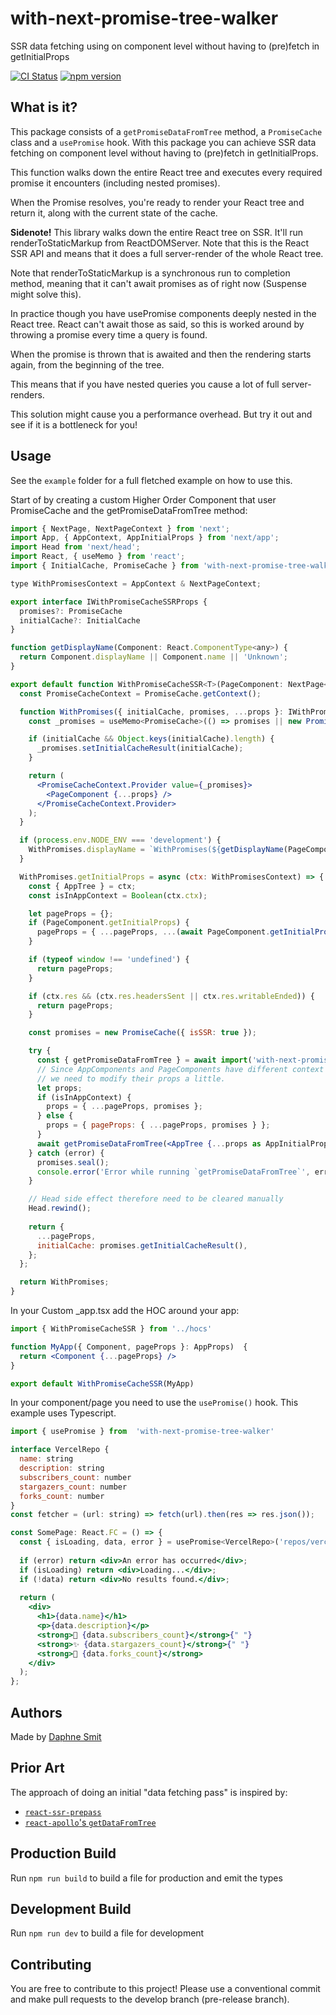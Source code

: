 # with-next-promise-tree-walker
SSR data fetching using on component level without having to (pre)fetch in getInitialProps

[![CI Status](https://github.com/daphnesmit/with-next-promise-tree-walker/workflows/CI/badge.svg)](https://github.com/daphnesmit/with-next-promise-tree-walker/actions)
[![npm version](https://badge.fury.io/js/with-next-promise-tree-walker.svg)](https://badge.fury.io/js/with-next-promise-tree-walker)

## What is it?
This package consists of a `getPromiseDataFromTree` method, a `PromiseCache` class and a `usePromise` hook.
With this package you can achieve SSR data fetching on component level without having to (pre)fetch in getInitialProps.

This function walks down the entire React tree and executes every required promise it encounters (including nested promises).

When the Promise resolves, you're ready to render your React tree and return it, along with the current state of the cache.

__Sidenote!__
This library walks down the entire React tree on SSR.
It'll run renderToStaticMarkup from ReactDOMServer. Note that this is the React SSR API and means that it does a full server-render of the whole React tree.

Note that renderToStaticMarkup is a synchronous run to completion method, meaning that it can't await promises as of right now (Suspense might solve this).

In practice though you have usePromise components deeply nested in the React tree. React can't await those as said, so this is worked around by throwing a promise every time a query is found.

When the promise is thrown that is awaited and then the rendering starts again, from the beginning of the tree.

This means that if you have nested queries you cause a lot of full server-renders.

This solution might cause you a performance overhead.
But try it out and see if it is a bottleneck for you!

## Usage
See the `example` folder for a full fletched example on how to use this.

Start of by creating a custom Higher Order Component that user PromiseCache and the getPromiseDataFromTree method:

```jsx
import { NextPage, NextPageContext } from 'next';
import App, { AppContext, AppInitialProps } from 'next/app';
import Head from 'next/head';
import React, { useMemo } from 'react';
import { InitialCache, PromiseCache } from 'with-next-promise-tree-walker/dist/data/PromiseCache';

type WithPromisesContext = AppContext & NextPageContext;

export interface IWithPromiseCacheSSRProps {
  promises?: PromiseCache
  initialCache?: InitialCache
}

function getDisplayName(Component: React.ComponentType<any>) {
  return Component.displayName || Component.name || 'Unknown';
}

export default function WithPromiseCacheSSR<T>(PageComponent: NextPage<any> | typeof App) {
  const PromiseCacheContext = PromiseCache.getContext();

  function WithPromises({ initialCache, promises, ...props }: IWithPromiseCacheSSRProps) {
    const _promises = useMemo<PromiseCache>(() => promises || new PromiseCache({ isSSR: false }), [promises]);

    if (initialCache && Object.keys(initialCache).length) {
      _promises.setInitialCacheResult(initialCache);
    }

    return (
      <PromiseCacheContext.Provider value={_promises}>
        <PageComponent {...props} />
      </PromiseCacheContext.Provider>
    );
  }

  if (process.env.NODE_ENV === 'development') {
    WithPromises.displayName = `WithPromises(${getDisplayName(PageComponent)})`;
  }

  WithPromises.getInitialProps = async (ctx: WithPromisesContext) => {
    const { AppTree } = ctx;
    const isInAppContext = Boolean(ctx.ctx);

    let pageProps = {};
    if (PageComponent.getInitialProps) {
      pageProps = { ...pageProps, ...(await PageComponent.getInitialProps(ctx)) };
    }

    if (typeof window !== 'undefined') {
      return pageProps;
    }

    if (ctx.res && (ctx.res.headersSent || ctx.res.writableEnded)) {
      return pageProps;
    }

    const promises = new PromiseCache({ isSSR: true });

    try {
      const { getPromiseDataFromTree } = await import('with-next-promise-tree-walker/dist/ssr/getPromiseDataFromTree');
      // Since AppComponents and PageComponents have different context types
      // we need to modify their props a little.
      let props;
      if (isInAppContext) {
        props = { ...pageProps, promises };
      } else {
        props = { pageProps: { ...pageProps, promises } };
      }
      await getPromiseDataFromTree(<AppTree {...props as AppInitialProps} />, { promises });
    } catch (error) {
      promises.seal();
      console.error('Error while running `getPromiseDataFromTree`', error);
    }

    // Head side effect therefore need to be cleared manually
    Head.rewind();
    
    return {
      ...pageProps,
      initialCache: promises.getInitialCacheResult(),
    };
  };

  return WithPromises;
}
```

In your Custom _app.tsx add the HOC around your app:

```jsx
import { WithPromiseCacheSSR } from '../hocs'

function MyApp({ Component, pageProps }: AppProps)  {
  return <Component {...pageProps} />
}

export default WithPromiseCacheSSR(MyApp)
```

In your component/page you need to use the `usePromise()` hook. This example uses Typescript.

```jsx
import { usePromise } from  'with-next-promise-tree-walker'

interface VercelRepo {
  name: string
  description: string
  subscribers_count: number
  stargazers_count: number
  forks_count: number
}
const fetcher = (url: string) => fetch(url).then(res => res.json());

const SomePage: React.FC = () => {
  const { isLoading, data, error } = usePromise<VercelRepo>('repos/vercel/swr', fetcher('https://api.github.com/repos/vercel/swr'), { ssr: true, skip: false });
  
  if (error) return <div>An error has occurred</div>;
  if (isLoading) return <div>Loading...</div>;
  if (!data) return <div>No results found.</div>;
  
  return (
    <div>
      <h1>{data.name}</h1>
      <p>{data.description}</p>
      <strong>👀 {data.subscribers_count}</strong>{" "}
      <strong>✨ {data.stargazers_count}</strong>{" "}
      <strong>🍴 {data.forks_count}</strong>
    </div>
  );
};
```

## Authors
Made by [Daphne Smit](https://github.com/daphnesmit)

## Prior Art
The approach of doing an initial "data fetching pass" is inspired by:

- [`react-ssr-prepass`](https://github.com/FormidableLabs/react-ssr-prepass)
- [`react-apollo`'s `getDataFromTree`](https://github.com/apollographql/react-apollo/blob/master/src/getDataFromTree.ts)

## Production Build

Run `npm run build` to build a file for production and emit the types

## Development Build
Run `npm run dev` to build a file for development

## Contributing
You are free to contribute to this project!
Please use a conventional commit and make pull requests to the develop branch (pre-release branch).